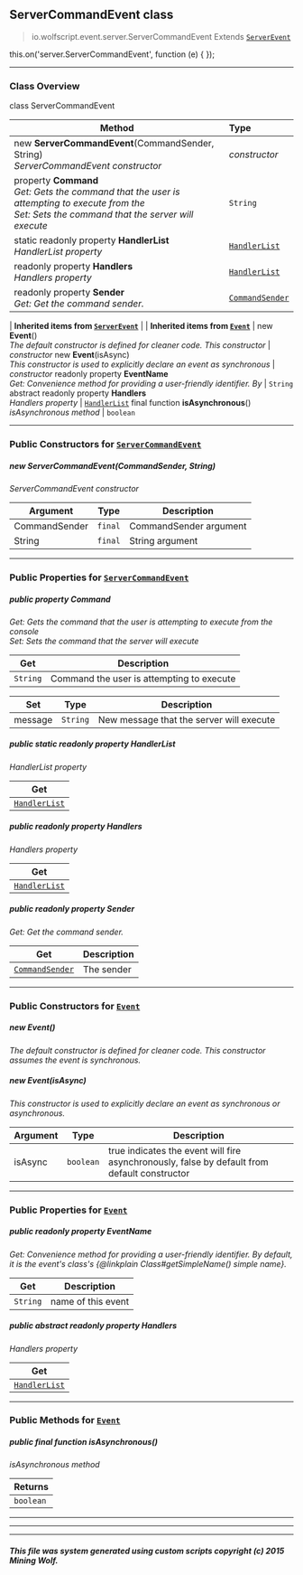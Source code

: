 ## ServerCommandEvent __class__

>io.wolfscript.event.server.ServerCommandEvent
>Extends [`ServerEvent`](ServerEvent.md)

this.on('server.ServerCommandEvent', function (e) { });

---

### Class Overview

class ServerCommandEvent

Method | Type   
--- | :--- 
new __ServerCommandEvent__(CommandSender, String) <br> _ServerCommandEvent constructor_ | _constructor_
  property __Command__ <br> _Get: Gets the command that the user is attempting to execute from the<br>Set: Sets the command that the server will execute_ | `String`
static readonly property __HandlerList__ <br> _HandlerList property_ | [`HandlerList`](../HandlerList.md)
 readonly property __Handlers__ <br> _Handlers property_ | [`HandlerList`](../HandlerList.md)
 readonly property __Sender__ <br> _Get: Get the command sender._ | [`CommandSender`](../../command/CommandSender.md)
 |
__Inherited items from [`ServerEvent`](ServerEvent.md)__ |
 |
__Inherited items from [`Event`](../Event.md)__ |
new __Event__() <br> _The default constructor is defined for cleaner code. This constructor_ | _constructor_
new __Event__(isAsync) <br> _This constructor is used to explicitly declare an event as synchronous_ | _constructor_
 readonly property __EventName__ <br> _Get: Convenience method for providing a user-friendly identifier. By_ | `String`
abstract readonly property __Handlers__ <br> _Handlers property_ | [`HandlerList`](../HandlerList.md)
final function __isAsynchronous__() <br> _isAsynchronous method_ | `boolean`







---

### Public Constructors for [`ServerCommandEvent`](ServerCommandEvent.md)

##### <a id='servercommandevent'></a>new __ServerCommandEvent__(CommandSender, String) 

_ServerCommandEvent constructor_

Argument | Type | Description  
--- | --- | --- 
CommandSender | `final` | CommandSender argument
String | `final` | String argument

---

### Public Properties for [`ServerCommandEvent`](ServerCommandEvent.md)

##### <a id='command'></a>public   property __Command__

_Get: Gets the command that the user is attempting to execute from the console<br>Set: Sets the command that the server will execute_

Get | Description
--- | --- 
`String` | Command the user is attempting to execute

Set | Type | Description  
--- | --- | --- 
message | `String` | New message that the server will execute


##### <a id='handlerlist'></a>public static readonly property __HandlerList__

_HandlerList property_

Get | 
--- | 
[`HandlerList`](../HandlerList.md) |



##### <a id='handlers'></a>public  readonly property __Handlers__

_Handlers property_

Get | 
--- | 
[`HandlerList`](../HandlerList.md) |



##### <a id='sender'></a>public  readonly property __Sender__

_Get: Get the command sender._

Get | Description
--- | --- 
[`CommandSender`](../../command/CommandSender.md) | The sender



---
### Public Constructors for [`Event`](../Event.md)

##### <a id='event'></a>new __Event__() 

_The default constructor is defined for cleaner code. This constructor assumes the event is synchronous._


##### <a id='event'></a>new __Event__(isAsync) 

_This constructor is used to explicitly declare an event as synchronous or asynchronous._

Argument | Type | Description  
--- | --- | --- 
isAsync | `boolean` | true indicates the event will fire asynchronously, false by default from default constructor

---

### Public Properties for [`Event`](../Event.md)

##### <a id='eventname'></a>public  readonly property __EventName__

_Get: Convenience method for providing a user-friendly identifier. By default, it is the event's class's {@linkplain Class#getSimpleName() simple name}._

Get | Description
--- | --- 
`String` | name of this event



##### <a id='handlers'></a>public abstract readonly property __Handlers__

_Handlers property_

Get | 
--- | 
[`HandlerList`](../HandlerList.md) |



---

### Public Methods for [`Event`](../Event.md)

##### <a id='isasynchronous'></a>public final function __isAsynchronous__()

_isAsynchronous method_

Returns | 
--- | 
`boolean` |


---


---


---


##### This file was system generated using custom scripts copyright (c) 2015 Mining Wolf.
	

